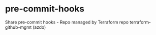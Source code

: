# pre-commit-hooks
Share pre-commit hooks - Repo managed by Terraform repo terraform-github-mgmt (azdo)
